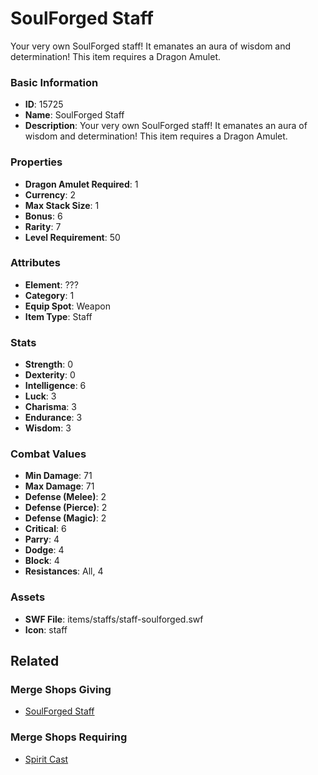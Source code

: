 # SoulForged Staff

Your very own SoulForged staff! It emanates an aura of wisdom and determination!
This item requires a Dragon Amulet.

### Basic Information

- **ID**: 15725
- **Name**: SoulForged Staff
- **Description**: Your very own SoulForged staff! It emanates an aura of wisdom and determination!
This item requires a Dragon Amulet.

### Properties

- **Dragon Amulet Required**: 1
- **Currency**: 2
- **Max Stack Size**: 1
- **Bonus**: 6
- **Rarity**: 7
- **Level Requirement**: 50

### Attributes

- **Element**: ???
- **Category**: 1
- **Equip Spot**: Weapon
- **Item Type**: Staff

### Stats

- **Strength**: 0
- **Dexterity**: 0
- **Intelligence**: 6
- **Luck**: 3
- **Charisma**: 3
- **Endurance**: 3
- **Wisdom**: 3

### Combat Values

- **Min Damage**: 71
- **Max Damage**: 71
- **Defense (Melee)**: 2
- **Defense (Pierce)**: 2
- **Defense (Magic)**: 2
- **Critical**: 6
- **Parry**: 4
- **Dodge**: 4
- **Block**: 4
- **Resistances**: All, 4

### Assets

- **SWF File**: items/staffs/staff-soulforged.swf
- **Icon**: staff

## Related

### Merge Shops Giving

- [SoulForged Staff](../merge-shops/248-soulforged-staff.md)

### Merge Shops Requiring

- [Spirit Cast](../merge-shops/270-spirit-cast.md)

